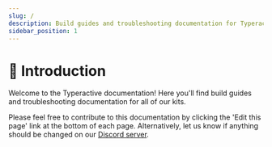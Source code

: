 ```yaml
---
slug: /
description: Build guides and troubleshooting documentation for Typeractive.xyz.
sidebar_position: 1
---
```


# 👋 Introduction

Welcome to the Typeractive documentation! Here you'll find build guides and troubleshooting documentation for all of our kits.

Please feel free to contribute to this documentation by clicking the 'Edit this page' link at the bottom of each page. Alternatively, let us know if anything should be changed on our [Discord server](https://typeractive.xyz/discord).
